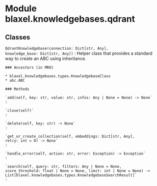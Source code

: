 Module blaxel.knowledgebases.qdrant
===================================

Classes
-------

`QdrantKnowledgebase(connection: Dict[str, Any], knowledge_base: Dict[str, Any])`
:   Helper class that provides a standard way to create an ABC using
    inheritance.

    ### Ancestors (in MRO)

    * blaxel.knowledgebases.types.KnowledgebaseClass
    * abc.ABC

    ### Methods

    `add(self, key: str, value: str, infos: Any | None = None) ‑> None`
    :

    `close(self)`
    :

    `delete(self, key: str) ‑> None`
    :

    `get_or_create_collection(self, embeddings: Dict[str, Any], retry: int = 0) ‑> None`
    :

    `handle_error(self, action: str, error: Exception) ‑> Exception`
    :

    `search(self, query: str, filters: Any | None = None, score_threshold: float | None = None, limit: int | None = None) ‑> List[blaxel.knowledgebases.types.KnowledgebaseSearchResult]`
    :